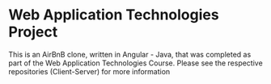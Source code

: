 # Web Application Technologies Project

This is an AirBnB clone, written in Angular - Java, that was completed as part of the Web Application Technologies Course. 
Please see the respective repositories (Client-Server) for more information
